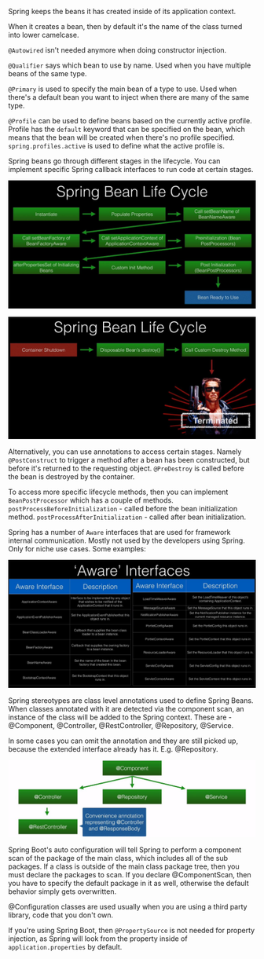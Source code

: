 Spring keeps the beans it has created inside of its application context.

When it creates a bean, then by default it's the name of the class turned into
lower camelcase.

`@Autowired` isn't needed anymore when doing constructor injection.

`@Qualifier` says which bean to use by name. Used when you have multiple beans
of the same type.

`@Primary` is used to specify the main bean of a type to use. Used when there's
a default bean you want to inject when there are many of the same type.

`@Profile` can be used to define beans based on the currently active profile. Profile
has the `default` keyword that can be specified on the bean, which means that
the bean will be created when there's no profile specified.
`spring.profiles.active` is used to define what the active profile is.

Spring beans go through different stages in the lifecycle. You can implement
specific Spring callback interfaces to run code at certain stages.

![diagram](bean-lifecycle.JPG)

![diagram](bean-lifecycle-destroy.JPG)

Alternatively, you can use annotations to access certain stages. Namely 
`@PostConstruct` to trigger a method after a bean has been constructed, but before
it's returned to the requesting object.
`@PreDestroy` is called before the bean is destroyed by the container.

To access more specific lifecycle methods, then you can implement `BeanPostProcessor`
which has a couple of methods. `postProcessBeforeInitialization` - called before the
bean initialization method. `postProcessAfterInitialization` - called after bean
initialization.

Spring has a number of `Aware` interfaces that are used for framework internal
communication. Mostly not used by the developers using Spring. Only for niche
use cases. Some examples:

![diagram](aware-interfaces.JPG)

Spring stereotypes are class level annotations used to define Spring Beans.
When classes annotated with it are detected via the component scan, an
instance of the class will be added to the Spring context. These are - 
@Component, @Controller, @RestController, @Repository, @Service.

In some cases you can omit the annotation and they are still picked up, because
the extended interface already has it. E.g. @Repository.

![diagram](annotation-hierarchy.JPG)

Spring Boot's auto configuration will tell Spring to perform a component scan of the
package of the main class, which includes all of the sub packages. If a class
is outside of the main class package tree, then you must declare the packages
to scan. If you declare @ComponentScan, then you have to specify the default
package in it as well, otherwise the default behavior simply gets overwritten.

@Configuration classes are used usually when you are using a third party library,
code that you don't own. 

If you're using Spring Boot, then `@PropertySource` is not needed for property
injection, as Spring will look from the property inside of `application.properties`
by default.